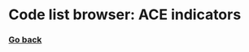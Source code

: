 # Code list browser: ACE indicators
### [Go back](https://shabeer-syed.github.io/ACEs/)

<div class="flourish-embed flourish-table" data-src="visualisation/7018703"><script src="https://public.flourish.studio/resources/embed.js"></script></div>